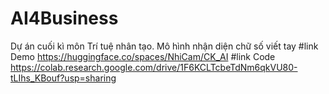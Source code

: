 # AI4Business
Dự án cuối kì môn Trí tuệ nhân tạo. 
Mô hình nhận diện chữ số viết tay
#link Demo
https://huggingface.co/spaces/NhiCam/CK_AI
#link Code
https://colab.research.google.com/drive/1F6KCLTcbeTdNm6qkVU80-tLIhs_KBouf?usp=sharing
